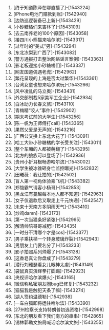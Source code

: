 
1. [终于知道陈泽在哪直播了]-[1543224]
1. [iPhone电池门赔款到账]-[1542940]
1. [边防巡逻装备已上新]-[1543429]
1. [小砂糖橘们来吉林了]-[1543109]
1. [去云南养老的100个原因]-[1543058]
1. [接四川小熊猫来哈尔滨]-[1543317]
1. [过年时的“美式”男]-[1543294]
1. [东北冻梨到广西了]-[1543082]
1. [警方通报打击整治网络谣言案例]-[1543363]
1. [影老板迎接小砂糖橘们]-[1543337]
1. [网友国道偶遇老虎]-[1542962]
1. [繁花呈现的上海是否太过繁华]-[1543361]
1. [台湾女童也想来哈尔滨玩]-[1543266]
1. [风中凌乱的马立奥]-[1543431]
1. [外交部制裁5家美军工企业]-[1542934]
1. [白冰助力长春文旅]-[1543110]
1. [青梅精“咬人”事件]-[1542902]
1. [期末考试前的大学生]-[1543256]
1. [陈一帆为王师傅打call]-[1543365]
1. [果然父爱是无声的]-[1543216]
1. [广西公交换上东北大花了]-[1543091]
1. [哈工大带小砂糖橘的学长受关注]-[1543011]
1. [整个车厢的人都被萌翻了]-[1543295]
1. [北方的狼族可以登场了]-[1542936]
1. [贵州小折耳根畅游哈尔滨]-[1543002]
1. [大学生被冰锥砸身亡监控曝光]-[1542832]
1. [田曦薇：我让拍的]-[1542502]
1. [盲人第一视角体验乘飞机]-[1543382]
1. [郑恺霸气请客小杨哥]-[1542853]
1. [黑龙江有蔓越莓本地人都不知道]-[1542963]
1. [女子仅退款后又取走上千元快递]-[1542547]
1. [未来十天南方多阴雨天气]-[1543410]
1. [炒鸡damn]-[1543173]
1. [第一次当猫条好紧张]-[1542965]
1. [解清帅陪哥哥减肥]-[1543435]
1. [一时分不清哪个才是cos]-[1543377]
1. [男子乘扶梯一个转身玻璃炸裂]-[1542943]
1. [男朋友上门要名分了]-[1543233]
1. [影子拍照系列帅爆了]-[1543128]
1. [这香皂真让你盘成了]-[1543279]
1. [潜行刘雅瑟看女儿眼神太虐]-[1543149]
1. [袋鼠真实演绎拳打脚踢]-[1542923]
1. [央视评哈尔滨爆火]-[1543165]
1. [微信称私密朋友圈bug已修复]-[1543232]
1. [猫猫我是触犯天条了嘛]-[1543274]
1. [湖人签约温德勒]-[1542938]
1. [一车白狐即将运往哈尔滨]-[1543390]
1. [27州检察长支持特朗普初选资格]-[1542998]
1. [东北的朋友看下我们南方的串串]-[1542865]
1. [锡林郭勒文旅局喊话哈尔滨文旅]-[1543255]
